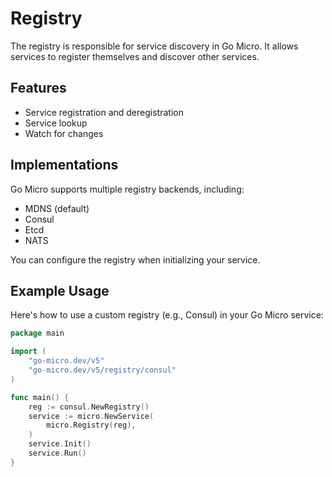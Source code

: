 # Registry

The registry is responsible for service discovery in Go Micro. It allows services to register themselves and discover other services.

## Features
- Service registration and deregistration
- Service lookup
- Watch for changes

## Implementations
Go Micro supports multiple registry backends, including:
- MDNS (default)
- Consul
- Etcd
- NATS

You can configure the registry when initializing your service.

## Example Usage

Here's how to use a custom registry (e.g., Consul) in your Go Micro service:

```go
package main

import (
    "go-micro.dev/v5"
    "go-micro.dev/v5/registry/consul"
)

func main() {
    reg := consul.NewRegistry()
    service := micro.NewService(
        micro.Registry(reg),
    )
    service.Init()
    service.Run()
}
```
